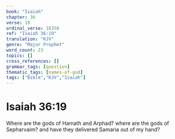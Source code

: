 ```yaml
---
book: "Isaiah"
chapter: 36
verse: 19
ordinal_verse: 18350
ref: "Isaiah 36:19"
translation: "KJV"
genre: "Major Prophet"
word_count: 23
topics: []
cross_references: []
grammar_tags: [question]
thematic_tags: [names-of-god]
tags: ["Bible","KJV","Isaiah"]
---
```


# Isaiah 36:19

Where are the gods of Hamath and Arphad? where are the gods of Sepharvaim? and have they delivered Samaria out of my hand?
